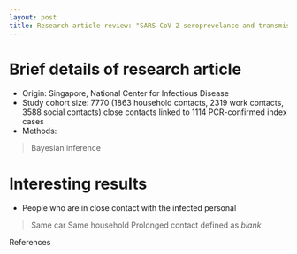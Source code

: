```yaml
---
layout: post
title: Research article review: "SARS-CoV-2 seroprevelance and transmission risk factors among high-risk close contacts: a retrospective cohort study"
---
```


# Brief details of research article
- Origin: Singapore, National Center for Infectious Disease
- Study cohort size: 7770 (1863 household contacts, 2319 work contacts, 3588 social contacts) close contacts linked to 1114 PCR-confirmed index cases
- Methods: 
> Bayesian inference

# Interesting results
- People who are in close contact with the infected personal
> Same car 
> Same household
> Prolonged contact defined as *blank*

References

